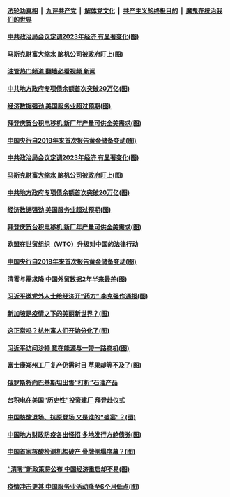 ####  [法轮功真相](../../../../basic/blob/master/README.md?t=12081931) &nbsp;|&nbsp; [九评共产党](../../../../9ping.md/blob/master/README.md?t=12081931) &nbsp;|&nbsp; [解体党文化](../../../../jtdwh.md/blob/master/README.md?t=12081931)  &nbsp;|&nbsp; [共产主义的终极目的](../../../../gczydzjmd.md/blob/master/README.md?t=12081931) &nbsp;|&nbsp; [魔鬼在统治我们的世界](../../../../mgztzwmdsj.md/blob/master/README.md?t=12081931) 

#### [中共政治局会议定调2023年经济 有显著变化(图)](../pages/p5/1023569.md?t=12081931) 

#### [马斯克财富大缩水 脑机公司被政府盯上(图)](../pages/p5/1023589.md?t=12081931) 

#### [油管热门频道 翻墙必看视频 新闻](http://129.146.143.75:81/youtube.html?12081931)

#### [中共地方政府专项债余额首次突破20万亿(图)](../pages/p5/1023586.md?t=12081931) 

#### [经济数据强劲 美国服务业超过预期(图)](../pages/p5/1023585.md?t=12081931) 

#### [拜登庆贺台积电移机 新厂年产量可供全美需求(图)](../pages/p5/1023583.md?t=12081931) 

#### [中国央行自2019年来首次报告黄金储备变动(图)](../pages/p5/1023575.md?t=12081931) 

#### [中共政治局会议定调2023年经济 有显著变化(图)](../pages/p5/1023569.md?t=12081931) 

#### [马斯克财富大缩水 脑机公司被政府盯上(图)](../pages/p5/1023589.md?t=12081931) 

#### [中共地方政府专项债余额首次突破20万亿(图)](../pages/p5/1023586.md?t=12081931) 

#### [经济数据强劲 美国服务业超过预期(图)](../pages/p5/1023585.md?t=12081931) 

#### [拜登庆贺台积电移机 新厂年产量可供全美需求(图)](../pages/p5/1023583.md?t=12081931) 

#### [欧盟在世贸组织（WTO）升级对中国的法律行动](../pages/p5/1023576.md?t=12081931) 

#### [中国央行自2019年来首次报告黄金储备变动(图)](../pages/p5/1023575.md?t=12081931) 

#### [清零与需求降 中国外贸数据2年半来最差(图)](../pages/p5/1023541.md?t=12081931) 

#### [习近平邀党外人士给经济开“药方” 李克强作通报(图)](../pages/p5/1023559.md?t=12081931) 

#### [新加坡是疫情之下的美丽新世界？(图)](../pages/p5/1023523.md?t=12081931) 

#### [这正常吗？杭州富人们开始分化了(图)](../pages/p5/1023517.md?t=12081931) 

#### [习近平访问沙特 意在能源与一带一路商机(图)](../pages/p5/1023476.md?t=12081931) 

#### [富士康郑州工厂复产仍需时日 苹果却等不及了(图)](../pages/p5/1023487.md?t=12081931) 

#### [俄罗斯将向巴基斯坦出售“打折”石油产品](../pages/p5/1023482.md?t=12081931) 

#### [台积电在美国“历史性”投资建厂 拜登赴仪式](../pages/p5/1023481.md?t=12081931) 

#### [中国核酸退场、抗原登场 又是谁的“盛宴”？(图)](../pages/p5/1023475.md?t=12081931) 

#### [中国地方财政防疫各出怪招 多地发行方舱债券(图)](../pages/p5/1023473.md?t=12081931) 

#### [中国首家核酸检测机构破产 骨牌倒塌序幕？(图)](../pages/p5/1023401.md?t=12081931) 

#### [“清零”新政策将公布 中国经济重启却不易(图)](../pages/p5/1023402.md?t=12081931) 

#### [疫情冲击更甚 中国服务业活动降至6个月低点(图)](../pages/p5/1023397.md?t=12081931) 

<img src='http://gfw-breaker.win/goodnews/indexes/p5.md' width='0px' height='0px'/>
